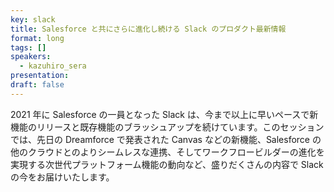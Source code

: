 ```yaml
---
key: slack
title: Salesforce と共にさらに進化し続ける Slack のプロダクト最新情報
format: long
tags: []
speakers:
  - kazuhiro_sera
presentation: 
draft: false
---
```

2021 年に Salesforce の一員となった Slack は、今まで以上に早いペースで新機能のリリースと既存機能のブラッシュアップを続けています。このセッションでは、先日の Dreamforce で発表された Canvas などの新機能、Salesforce の他のクラウドとのよりシームレスな連携、そしてワークフロービルダーの進化を実現する次世代プラットフォーム機能の動向など、盛りだくさんの内容で Slack の今をお届けいたします。